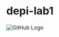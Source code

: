 # depi-lab1
![GitHub Logo](https://github.githubassets.com/images/modules/logos_page/GitHub-Mark.png)
